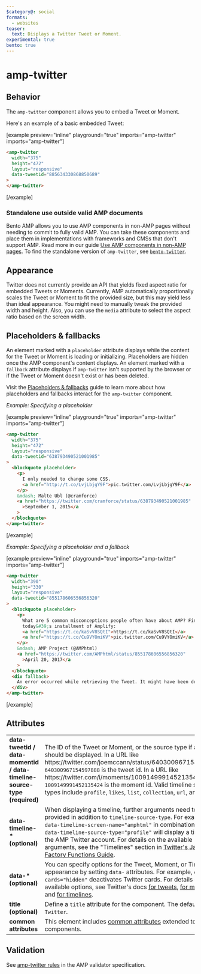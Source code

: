 ```yaml
---
$category@: social
formats:
  - websites
teaser:
  text: Displays a Twitter Tweet or Moment.
experimental: true
bento: true
---
```


<!---
Copyright 2015 The AMP HTML Authors. All Rights Reserved.

Licensed under the Apache License, Version 2.0 (the "License");
you may not use this file except in compliance with the License.
You may obtain a copy of the License at

      http://www.apache.org/licenses/LICENSE-2.0

Unless required by applicable law or agreed to in writing, software
distributed under the License is distributed on an "AS-IS" BASIS,
WITHOUT WARRANTIES OR CONDITIONS OF ANY KIND, either express or implied.
See the License for the specific language governing permissions and
limitations under the License.
-->

# amp-twitter

## Behavior

The `amp-twitter` component allows you to embed a Tweet or Moment.

Here's an example of a basic embedded Tweet:

[example preview="inline" playground="true" imports="amp-twitter" imports="amp-twitter"]

```html
<amp-twitter
  width="375"
  height="472"
  layout="responsive"
  data-tweetid="885634330868850689"
>
</amp-twitter>
```

[/example]

### Standalone use outside valid AMP documents

Bento AMP allows you to use AMP components in non-AMP pages without needing to commit to fully valid AMP. You can take these components and place them in implementations with frameworks and CMSs that don't support AMP. Read more in our guide [Use AMP components in non-AMP pages](https://amp.dev/documentation/guides-and-tutorials/start/bento_guide/). To find the standalone version of `amp-twitter`, see [`bento-twitter`](./1.0/README.md).

## Appearance

Twitter does not currently provide an API that yields fixed aspect ratio for embedded Tweets or Moments. Currently, AMP automatically proportionally scales the Tweet or Moment to fit the provided size, but this may yield less than ideal appearance. You might need to manually tweak the provided width and height. Also, you can use the `media` attribute to select the aspect ratio based on the screen width.

## Placeholders & fallbacks

An element marked with a `placeholder` attribute displays while the content for the Tweet or Moment is loading or initializing. Placeholders are hidden once the AMP component's content displays. An element marked with a `fallback` attribute displays if `amp-twitter` isn't supported by the browser or if the Tweet or Moment doesn't exist or has been deleted.

Visit the [Placeholders & fallbacks](https://amp.dev/documentation/guides-and-tutorials/develop/style_and_layout/placeholders) guide to learn more about how placeholders and fallbacks interact for the `amp-twitter` component.

_Example: Specifying a placeholder_

[example preview="inline" playground="true" imports="amp-twitter" imports="amp-twitter"]

```html
<amp-twitter
  width="375"
  height="472"
  layout="responsive"
  data-tweetid="638793490521001985"
>
  <blockquote placeholder>
    <p>
      I only needed to change some CSS.
      <a href="http://t.co/LvjLbjgY9F">pic.twitter.com/LvjLbjgY9F</a>
    </p>
    &mdash; Malte Ubl (@cramforce)
    <a href="https://twitter.com/cramforce/status/638793490521001985"
      >September 1, 2015</a
    >
  </blockquote>
</amp-twitter>
```

[/example]

_Example: Specifying a placeholder and a fallback_

[example preview="inline" playground="true" imports="amp-twitter" imports="amp-twitter"]

```html
<amp-twitter
  width="390"
  height="330"
  layout="responsive"
  data-tweetid="855178606556856320"
>
  <blockquote placeholder>
    <p>
      What are 5 common misconceptions people often have about AMP? Find out on
      today&#39;s installment of Amplify:
      <a href="https://t.co/kaSvV8SQtI">https://t.co/kaSvV8SQtI</a>
      <a href="https://t.co/Cu9VYOmiKV">pic.twitter.com/Cu9VYOmiKV</a>
    </p>
    &mdash; AMP Project (@AMPhtml)
    <a href="https://twitter.com/AMPhtml/status/855178606556856320"
      >April 20, 2017</a
    >
  </blockquote>
  <div fallback>
    An error occurred while retrieving the Tweet. It might have been deleted.
  </div>
</amp-twitter>
```

[/example]

## Attributes

<table>
  <tr>
    <td width="40%"><strong>data-tweetid / data-momentid / data-timeline-source-type (required)</strong></td>
    <td>The ID of the Tweet or Moment, or the source type if a Timeline should be displayed.
In a URL like https://twitter.com/joemccann/status/640300967154597888, <code>640300967154597888</code> is the tweet id.
In a URL like https://twitter.com/i/moments/1009149991452135424, <code>1009149991452135424</code> is the moment id.
Valid timeline source types include <code>profile</code>, <code>likes</code>, <code>list</code>, <code>collection</code>, <code>url</code>, and <code>widget</code>.</td>
  </tr>
  <tr>
    <td width="40%"><strong>data-timeline-* (optional)</strong></td>
    <td>When displaying a timeline, further arguments need to be provided in addition to <code>timeline-source-type</code>. For example, <code>data-timeline-screen-name="amphtml"</code> in combination with <code>data-timeline-source-type="profile"</code> will display a timeline of the AMP Twitter account.
For details on the available arguments, see the "Timelines" section in <a href="https://developer.twitter.com/en/docs/twitter-for-websites/javascript-api/guides/scripting-factory-functions">Twitter's JavaScript Factory Functions Guide</a>.</td>
  </tr>
  <tr>
    <td width="40%"><strong>data-* (optional)</strong></td>
    <td>You can specify options for the Tweet, Moment, or Timeline appearance by setting <code>data-</code> attributes. For example, <code>data-cards="hidden"</code> deactivates Twitter cards.
For details on the available options, see Twitter's docs <a href="https://developer.twitter.com/en/docs/twitter-for-websites/embedded-tweets/guides/embedded-tweet-parameter-reference">for tweets</a>, <a href="https://developer.twitter.com/en/docs/twitter-for-websites/moments/guides/parameter-reference0">for moments</a> and <a href="https://developer.twitter.com/en/docs/twitter-for-websites/timelines/guides/parameter-reference">for timelines</a>.</td>
  </tr>
   <tr>
    <td width="40%"><strong>title (optional)</strong></td>
    <td>Define a <code>title</code> attribute for the component. The default is <code>Twitter</code>.</td>
  </tr>
  <tr>
    <td width="40%"><strong>common attributes</strong></td>
    <td>This element includes <a href="https://amp.dev/documentation/guides-and-tutorials/learn/common_attributes">common attributes</a> extended to AMP components.</td>
  </tr>
</table>

## Validation

See [amp-twitter rules](https://github.com/ampproject/amphtml/blob/main/extensions/amp-twitter/validator-amp-twitter.protoascii) in the AMP validator specification.
